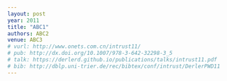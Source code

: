 ```yaml
---
layout: post
year: 2011
title: "ABC1"
authors: ABC2
venue: ABC3
# vurl: http://www.onets.com.cn/intrust11/
# pub: http://dx.doi.org/10.1007/978-3-642-32298-3_5
# talk: https://derlerd.github.io/publications/talks/intrust11.pdf
# bib: http://dblp.uni-trier.de/rec/bibtex/conf/intrust/DerlerPWD11
---
```


